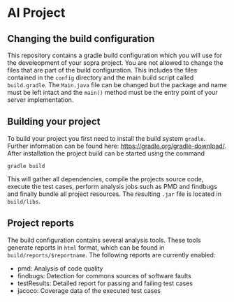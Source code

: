 # AI Project

## Changing the build configuration
This repository contains a gradle build configuration which you will use for the develeopment of your sopra project.
You are not allowed to change the files that are part of the build configuration. This includes the files contained in the `config` directory and the main build script called `build.gradle`. The `Main.java` file can be changed but the
 package and name must be left intact and the `main()` method must be the entry point of your server implementation.

## Building your project
To build your project you first need to install the build system `gradle`. Further information can be found here: https://gradle.org/gradle-download/.
After installation the project build can be started using the command
```
gradle build
```
This will gather all dependencies, compile the projects source code, execute the test cases, perform analysis jobs such as PMD and findbugs and finally bundle all project resources. The resulting `.jar` file is located in `build/libs`.

## Project reports
The build configuration contains several analysis tools. These tools generate reports in `html` format, which can be found in `build/reports/$reportname`. The following reports are currently enabled:

* pmd: Analysis of code quality
* findbugs: Detection for commons sources of software faults
* testResults: Detailed report for passing and failing test cases
* jacoco: Coverage data of the executed test cases
